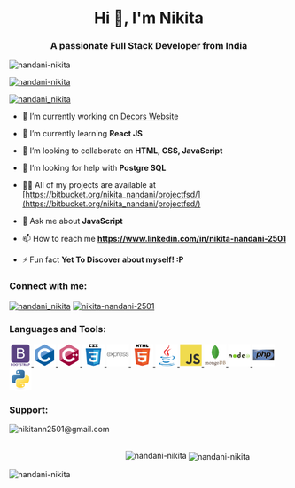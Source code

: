 <h1 align="center">Hi 👋, I'm Nikita</h1>
<h3 align="center">A passionate Full Stack Developer from India</h3>

<p align="left"> <img src="https://komarev.com/ghpvc/?username=nandani-nikita&label=Profile%20views&color=0e75b6&style=flat" alt="nandani-nikita" /> </p>

<p align="left"> <a href="https://github.com/ryo-ma/github-profile-trophy"><img src="https://github-profile-trophy.vercel.app/?username=nandani-nikita" alt="nandani-nikita" /></a> </p>

<p align="left"> <a href="https://twitter.com/nandani_nikita" target="blank"><img src="https://img.shields.io/twitter/follow/nandani_nikita?logo=twitter&style=for-the-badge" alt="nandani_nikita" /></a> </p>

- 🔭 I’m currently working on [Decors Website](https://bitbucket.org/nikita_nandani/projectfsd/src/master/)

- 🌱 I’m currently learning **React JS**

- 👯 I’m looking to collaborate on **HTML, CSS, JavaScript**

- 🤝 I’m looking for help with **Postgre SQL**

- 👨‍💻 All of my projects are available at [https://bitbucket.org/nikita_nandani/projectfsd/](https://bitbucket.org/nikita_nandani/projectfsd/)

- 💬 Ask me about **JavaScript**

- 📫 How to reach me **https://www.linkedin.com/in/nikita-nandani-2501**

- ⚡ Fun fact **Yet To Discover about myself! :P**

<h3 align="left">Connect with me:</h3>
<p align="left">
<a href="https://twitter.com/nandani_nikita" target="blank"><img align="center" src="https://raw.githubusercontent.com/rahuldkjain/github-profile-readme-generator/master/src/images/icons/Social/twitter.svg" alt="nandani_nikita" height="30" width="40" /></a>
<a href="https://linkedin.com/in/nikita-nandani-2501" target="blank"><img align="center" src="https://raw.githubusercontent.com/rahuldkjain/github-profile-readme-generator/master/src/images/icons/Social/linked-in-alt.svg" alt="nikita-nandani-2501" height="30" width="40" /></a>
</p>

<h3 align="left">Languages and Tools:</h3>
<p align="left"> <a href="https://getbootstrap.com" target="_blank"> <img src="https://raw.githubusercontent.com/devicons/devicon/master/icons/bootstrap/bootstrap-plain-wordmark.svg" alt="bootstrap" width="40" height="40"/> </a> <a href="https://www.cprogramming.com/" target="_blank"> <img src="https://raw.githubusercontent.com/devicons/devicon/master/icons/c/c-original.svg" alt="c" width="40" height="40"/> </a> <a href="https://www.w3schools.com/cpp/" target="_blank"> <img src="https://raw.githubusercontent.com/devicons/devicon/master/icons/cplusplus/cplusplus-original.svg" alt="cplusplus" width="40" height="40"/> </a> <a href="https://www.w3schools.com/css/" target="_blank"> <img src="https://raw.githubusercontent.com/devicons/devicon/master/icons/css3/css3-original-wordmark.svg" alt="css3" width="40" height="40"/> </a> <a href="https://expressjs.com" target="_blank"> <img src="https://raw.githubusercontent.com/devicons/devicon/master/icons/express/express-original-wordmark.svg" alt="express" width="40" height="40"/> </a> <a href="https://www.w3.org/html/" target="_blank"> <img src="https://raw.githubusercontent.com/devicons/devicon/master/icons/html5/html5-original-wordmark.svg" alt="html5" width="40" height="40"/> </a> <a href="https://www.java.com" target="_blank"> <img src="https://raw.githubusercontent.com/devicons/devicon/master/icons/java/java-original.svg" alt="java" width="40" height="40"/> </a> <a href="https://developer.mozilla.org/en-US/docs/Web/JavaScript" target="_blank"> <img src="https://raw.githubusercontent.com/devicons/devicon/master/icons/javascript/javascript-original.svg" alt="javascript" width="40" height="40"/> </a> <a href="https://www.mongodb.com/" target="_blank"> <img src="https://raw.githubusercontent.com/devicons/devicon/master/icons/mongodb/mongodb-original-wordmark.svg" alt="mongodb" width="40" height="40"/> </a> <a href="https://nodejs.org" target="_blank"> <img src="https://raw.githubusercontent.com/devicons/devicon/master/icons/nodejs/nodejs-original-wordmark.svg" alt="nodejs" width="40" height="40"/> </a> <a href="https://www.php.net" target="_blank"> <img src="https://raw.githubusercontent.com/devicons/devicon/master/icons/php/php-original.svg" alt="php" width="40" height="40"/> </a> <a href="https://www.python.org" target="_blank"> <img src="https://raw.githubusercontent.com/devicons/devicon/master/icons/python/python-original.svg" alt="python" width="40" height="40"/> </a> </p>

<h3 align="left">Support:</h3>
<p><a href="https://www.buymeacoffee.com/nikitann2501@gmail.com"> <img align="left" src="https://cdn.buymeacoffee.com/buttons/v2/default-yellow.png" height="50" width="210" alt="nikitann2501@gmail.com" /></a></p><br><br>

<p><img align="left" src="https://github-readme-stats.vercel.app/api/top-langs?username=nandani-nikita&show_icons=true&locale=en&layout=compact" alt="nandani-nikita" /></p>

<p>&nbsp;<img align="center" src="https://github-readme-stats.vercel.app/api?username=nandani-nikita&show_icons=true&locale=en" alt="nandani-nikita" /></p>

<p><img align="center" src="https://github-readme-streak-stats.herokuapp.com/?user=nandani-nikita&" alt="nandani-nikita" /></p>

